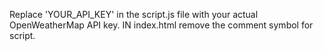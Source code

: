 Replace 'YOUR_API_KEY' in the script.js file with your actual OpenWeatherMap API key.
IN index.html remove the comment symbol for script.
